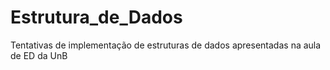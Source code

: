 # Estrutura_de_Dados
Tentativas de implementação de estruturas de dados apresentadas na aula de ED da UnB

